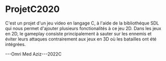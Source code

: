 # ProjetC2020

C'est un projet d'un jeu video en langage C, à l'aide de la bibliothéque SDL qui nous permet d'ajouter plusieurs fonctionalités à ce jeu 2D.
Dans les jeux en 2D, le gameplay consiste principalement à sauter sur les ennemis et éviter leurs attaques contrairement aux jeux en 3D où les batailles ont été intégrées.


---Omri Med Aziz---2022C
